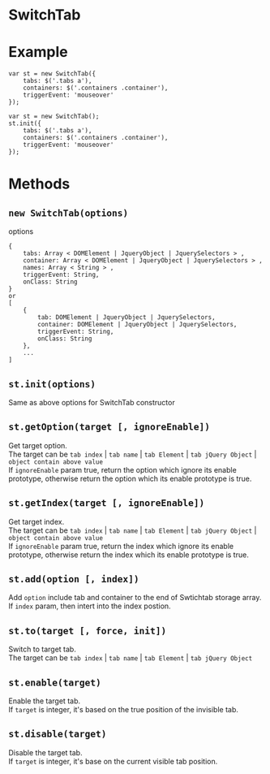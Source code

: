 # SwitchTab

# Example
```
var st = new SwitchTab({
    tabs: $('.tabs a'),
    containers: $('.containers .container'),
    triggerEvent: 'mouseover'
});
```

```
var st = new SwitchTab();
st.init({
    tabs: $('.tabs a'),
    containers: $('.containers .container'),
    triggerEvent: 'mouseover'
});
```

# Methods

##  `new SwitchTab(options)`
options
```
{
    tabs: Array < DOMElement | JqueryObject | JquerySelectors > ,
    container: Array < DOMElement | JqueryObject | JquerySelectors > ,
    names: Array < String > ,
    triggerEvent: String,
    onClass: String
}
or
[
    {
        tab: DOMElement | JqueryObject | JquerySelectors,
        container: DOMElement | JqueryObject | JquerySelectors,
        triggerEvent: String,
        onClass: String
    },
    ...
]

```

## `st.init(options)`
Same as above options for SwitchTab constructor 

## `st.getOption(target [, ignoreEnable])`
Get target option.<br>
The target can be `tab index` | `tab name` | `tab Element` | `tab jQuery Object` | `object contain above value`<br>
If `ignoreEnable` param true, return the option which ignore its enable prototype, otherwise return the option which its enable prototype is true.

## `st.getIndex(target [, ignoreEnable])`
Get target index.<br>
The target can be `tab index` | `tab name` | `tab Element` | `tab jQuery Object` | `object contain above value`<br>
If `ignoreEnable` param true, return the index which ignore its enable prototype, otherwise return the index which its enable prototype is true.

## `st.add(option [, index])`
Add `option` include tab and container to the end of Swtichtab storage array.<br>
If `index` param, then intert into the index postion.

## `st.to(target [, force, init])`
Switch to target tab.<br>
The target can be `tab index` | `tab name` | `tab Element` | `tab jQuery Object`

## `st.enable(target)`
Enable the target tab.<br>
If `target` is integer, it's based on the true position of the invisible tab.

## `st.disable(target)`
Disable the target tab.<br>
If `target` is integer, it's base on the current visible tab position.
